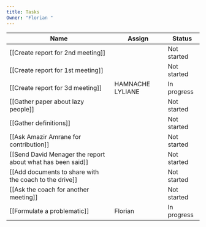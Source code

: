 ```yaml
---
title: Tasks
Owner: "Florian "
---
```

|Name|Assign|Status|
|---|---|---|
|[[Create report for 2nd meeting]]||Not started|
|[[Create report for 1st meeting]]||Not started|
|[[Create report for 3d meeting]]|HAMNACHE LYLIANE|In progress|
|[[Gather paper about lazy people]]||Not started|
|[[Gather definitions]]||Not started|
|[[Ask Amazir Amrane for contribution]]||Not started|
|[[Send David Menager the report about what has been said]]||Not started|
|[[Add documents to share with the coach to the drive]]||Not started|
|[[Ask the coach for another meeting]]||Not started|
|[[Formulate a problematic]]|Florian|In progress|